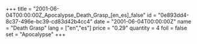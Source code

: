 +++
title = "2001-06-04T00:00:00Z_Apocalypse_Death_Grasp_[en_es]_false"
id = "0e893dd4-8c37-496e-bc39-cd83d42b4cc4"
date = "2001-06-04T00:00:00Z"
name = "Death Grasp"
lang = ["en","es"]
price = "0.29"
quantity = 4
foil = false
set = "Apocalypse"
+++

